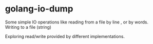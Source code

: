 # golang-io-dump

Some simple IO operations like reading from a file by line , or by words.
Writing to a file (string)

Exploring read/write provided by different implementations.

